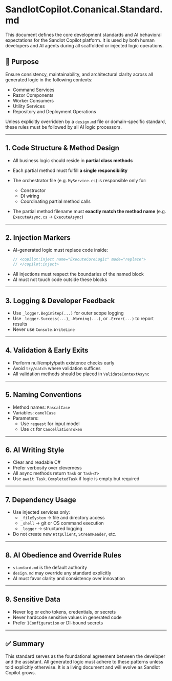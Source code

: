 # SandlotCopilot.Conanical.Standard.md

This document defines the core development standards and AI behavioral expectations for the Sandlot Copilot platform. It is used by both human developers and AI agents during all scaffolded or injected logic operations.

## 📌 Purpose

Ensure consistency, maintainability, and architectural clarity across all generated logic in the following contexts:
- Command Services
- Razor Components
- Worker Consumers
- Utility Services
- Repository and Deployment Operations

Unless explicitly overridden by a `design.md` file or domain-specific standard, these rules must be followed by all AI logic processors.

---

## 1. Code Structure & Method Design

- All business logic should reside in **partial class methods**
- Each partial method must fulfill **a single responsibility**
- The orchestrator file (e.g. `MyService.cs`) is responsible only for:
  - Constructor
  - DI wiring
  - Coordinating partial method calls

- The partial method filename must **exactly match the method name** (e.g. `ExecuteAsync.cs` → `ExecuteAsync`)

---

## 2. Injection Markers

- AI-generated logic must replace code inside:
  ```csharp
  // <copilot:inject name="ExecuteCoreLogic" mode="replace">
  // </copilot:inject>
  ```
- All injections must respect the boundaries of the named block
- AI must not touch code outside these blocks

---

## 3. Logging & Developer Feedback

- Use `_logger.BeginStep(...)` for outer scope logging
- Use `_logger.Success(...)`, `.Warning(...)`, or `.Error(...)` to report results
- Never use `Console.WriteLine`

---

## 4. Validation & Early Exits

- Perform null/empty/path existence checks early
- Avoid `try/catch` where validation suffices
- All validation methods should be placed in `ValidateContextAsync`

---

## 5. Naming Conventions

- Method names: `PascalCase`
- Variables: `camelCase`
- Parameters:
  - Use `request` for input model
  - Use `ct` for `CancellationToken`

---

## 6. AI Writing Style

- Clear and readable C#
- Prefer verbosity over cleverness
- All async methods return `Task` or `Task<T>`
- Use `await Task.CompletedTask` if logic is empty but required

---

## 7. Dependency Usage

- Use injected services only:
  - `_fileSystem` → file and directory access
  - `_shell` → git or OS command execution
  - `_logger` → structured logging
- Do not create new `HttpClient`, `StreamReader`, etc.

---

## 8. AI Obedience and Override Rules

- `standard.md` is the default authority
- `design.md` may override any standard explicitly
- AI must favor clarity and consistency over innovation

---

## 9. Sensitive Data

- Never log or echo tokens, credentials, or secrets
- Never hardcode sensitive values in generated code
- Prefer `IConfiguration` or DI-bound secrets

---

## ✅ Summary

This standard serves as the foundational agreement between the developer and the assistant. All generated logic must adhere to these patterns unless told explicitly otherwise. It is a living document and will evolve as Sandlot Copilot grows.